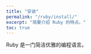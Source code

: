 ```yaml
---
title: "安装"
permalink: "/ruby/install/"
excerpt: "简要介绍 Ruby 的特点。"
toc: true
---
```


Ruby 是一门简洁优雅的编程语言。
